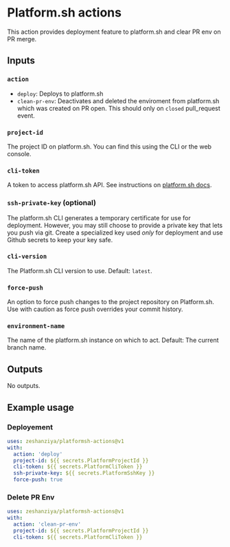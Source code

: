 # Platform.sh actions

This action provides deployment feature to platform.sh and clear PR env on PR merge.

## Inputs

### `action`

- `deploy`: Deploys to platform.sh
- `clean-pr-env`: Deactivates and deleted the enviroment from platform.sh which was created on PR open. This should only on `closed` pull_request event.

### `project-id`

The project ID on platform.sh. You can find this using the CLI or the web console.

### `cli-token`

A token to access platform.sh API. See instructions on [platform.sh docs](https://docs.platform.sh/development/cli/api-tokens.html).

### `ssh-private-key` (optional)

The platform.sh CLI generates a temporary certificate for use for deployment. However, you may still choose to provide a private key that lets you push via git. Create a specialized key used _only_ for deployment and use Github secrets to keep your key safe.

### `cli-version`

The Platform.sh CLI version to use. Default: `latest`.

### `force-push`

An option to force push changes to the project repository on Platform.sh. Use with caution as force push overrides your commit history.

### `environment-name`

The name of the platform.sh instance on which to act. Default: The current branch name.

## Outputs

No outputs.

## Example usage

### Deployement

```yaml
uses: zeshanziya/platformsh-actions@v1
with:
  action: 'deploy'
  project-id: ${{ secrets.PlatformProjectId }}
  cli-token: ${{ secrets.PlatformCliToken }}
  ssh-private-key: ${{ secrets.PlatformSshKey }}
  force-push: true
```

### Delete PR Env

```yaml
uses: zeshanziya/platformsh-actions@v1
with:
  action: 'clean-pr-env'
  project-id: ${{ secrets.PlatformProjectId }}
  cli-token: ${{ secrets.PlatformCliToken }}
```
